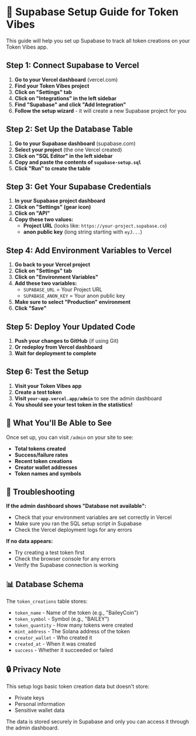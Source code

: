 # 🚀 Supabase Setup Guide for Token Vibes

This guide will help you set up Supabase to track all token creations on your Token Vibes app.

## Step 1: Connect Supabase to Vercel

1. **Go to your Vercel dashboard** (vercel.com)
2. **Find your Token Vibes project**
3. **Click on "Settings" tab**
4. **Click on "Integrations" in the left sidebar**
5. **Find "Supabase" and click "Add Integration"**
6. **Follow the setup wizard** - it will create a new Supabase project for you

## Step 2: Set Up the Database Table

1. **Go to your Supabase dashboard** (supabase.com)
2. **Select your project** (the one Vercel created)
3. **Click on "SQL Editor" in the left sidebar**
4. **Copy and paste the contents of `supabase-setup.sql`**
5. **Click "Run" to create the table**

## Step 3: Get Your Supabase Credentials

1. **In your Supabase project dashboard**
2. **Click on "Settings" (gear icon)**
3. **Click on "API"**
4. **Copy these two values:**
   - **Project URL** (looks like: `https://your-project.supabase.co`)
   - **anon public key** (long string starting with `eyJ...`)

## Step 4: Add Environment Variables to Vercel

1. **Go back to your Vercel project**
2. **Click on "Settings" tab**
3. **Click on "Environment Variables"**
4. **Add these two variables:**
   - `SUPABASE_URL` = Your Project URL
   - `SUPABASE_ANON_KEY` = Your anon public key
5. **Make sure to select "Production" environment**
6. **Click "Save"**

## Step 5: Deploy Your Updated Code

1. **Push your changes to GitHub** (if using Git)
2. **Or redeploy from Vercel dashboard**
3. **Wait for deployment to complete**

## Step 6: Test the Setup

1. **Visit your Token Vibes app**
2. **Create a test token**
3. **Visit `your-app.vercel.app/admin`** to see the admin dashboard
4. **You should see your test token in the statistics!**

## 🎉 What You'll Be Able to See

Once set up, you can visit `/admin` on your site to see:

- **Total tokens created**
- **Success/failure rates**
- **Recent token creations**
- **Creator wallet addresses**
- **Token names and symbols**

## 🔧 Troubleshooting

**If the admin dashboard shows "Database not available":**
- Check that your environment variables are set correctly in Vercel
- Make sure you ran the SQL setup script in Supabase
- Check the Vercel deployment logs for any errors

**If no data appears:**
- Try creating a test token first
- Check the browser console for any errors
- Verify the Supabase connection is working

## 📊 Database Schema

The `token_creations` table stores:
- `token_name` - Name of the token (e.g., "BaileyCoin")
- `token_symbol` - Symbol (e.g., "BAILEY")
- `token_quantity` - How many tokens were created
- `mint_address` - The Solana address of the token
- `creator_wallet` - Who created it
- `created_at` - When it was created
- `success` - Whether it succeeded or failed

## 🔒 Privacy Note

This setup logs basic token creation data but doesn't store:
- Private keys
- Personal information
- Sensitive wallet data

The data is stored securely in Supabase and only you can access it through the admin dashboard.
